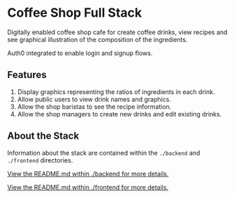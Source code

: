 # Coffee Shop Full Stack

Digitally enabled coffee shop cafe for create coffee drinks, view recipes and see graphical illustration of the composition of the ingredients.

Auth0 integrated to enable login and signup flows.

## Features

1) Display graphics representing the ratios of ingredients in each drink.
2) Allow public users to view drink names and graphics.
3) Allow the shop baristas to see the recipe information.
4) Allow the shop managers to create new drinks and edit existing drinks.

## About the Stack

Information about the stack are contained within the `./backend` and `./frontend` directories.

[View the README.md within ./backend for more details.](./backend/README.md)

[View the README.md within ./frontend for more details.](./frontend/README.md)